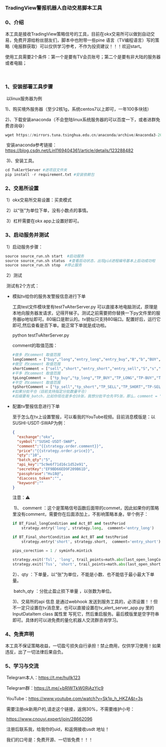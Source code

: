 ### 						TradingView警报机器人自动交易脚本工具

### 0、介绍

​	本工具是接收TradingView策略信号的工具，目前在okx交易所可以做到自动交易，免费开源给粉丝朋友们，脚本中也附带一些pine 语言（TV编程语言）写的策略（电报群获取）可以仅供学习参考，不作为投资建议！！！欢迎start。

​	使用工具需要2个条件：第一个是要有TV会员账号；第二个是要有非大陆的服务器或者电脑；

​	

### 1、安装部署工具步骤

​	以linux服务器为例

​		1)、购买境外服务器（至少2核1g，系统centos7以上即可，一年100多块钱）

​		2)、下载安装anaconda（不会登陆linux系统服务器的可以百度一下，或者进群免费咨询😄）

```python
wget https://mirrors.tuna.tsinghua.edu.cn/anaconda/archive/Anaconda3-2021.05-Linux-x86_64.sh
```

​		安装anaconda参考链接：https://blog.csdn.net/Lin1169404361/article/details/123288482

​		3)、安装工具。

```python
cd TvAlertServer #进项目文件夹
pip install -r requirement.txt #安装依赖包
```

### 2、交易所设置

​	1）okx交易所交易设置：买卖模式

​	2）以“张”为单位下单，没有小数点的事情。

​	3）杠杆需要在okx app上设置好即可。

### 3、启动服务并测试

​	1）启动服务步骤：

```python
source source_run.sh start  #启动服务
source source_run.sh status  #查看启动状态，出现pid进程编号基本上启动成功啦
source source_run.sh stop  #停止服务
```

​	2）测试

​	测试有2个方式：

- 模拟tv给你的服务发警报信息进行下单

  工具test文件模块里有testTvAlterServer.py 可以直接本地电脑测试，原理是本地向服务器发请求，记得开梯子。测试之前需要把你替换一下py文件里的服务器ip地址即可。80端口是默认的。tv貌似只支持80端口。配置好后，运行它即可,然后查看是否下单。能正常下单就是成功啦。

  python testTvAlterServer.py

  comment的取值范围：

  ```python
  #做多 的comment 取值范围
  longComment = ["buy","long","entry_long","entry_buy","B","b","BUY","LONG"]
  #做空 的comment 取值范围
  shortComment = ["sell","short","entry_short","entry_sell","S","s","SELL","SHORT"]
  #平多 的comment 取值范围
  tpLongComment =  ["tp_buy","tp_long","TP_BUY","TP_LONG","TP-BUY","TP-LONG","close_buy","close_long","CLOSE_BUY","exit_buy","exit_long","EXIT_BUY"]
  #平空 的comment 取值范围
  tpShortComment = ["tp_sell","tp_short","TP_SELL","TP_SHORT","TP-SELL","TP-SHORT","close_sell","close_short","CLOSE_SELL","exit_sell","exit_short","EXIT_SELL"]
  #如果分批平仓（目前支持指定分批数量平仓）
  #后缀要有_batch，比如你现在是多仓10张，我想分批平仓先平5张，那么，comment = "tp_long_batch",以此类推。
  
  ```

  

- 配置tv警报信息进行下单

  至于怎么在tv上设置警报，可以看我的YouTube视频。目前消息模版是：以SUSHI-USDT-SWAP为例：

  

  ```json
  {
    "exchange":"okx",
    "symbol":"SUSHI-USDT-SWAP",
    "comment":"{{strategy.order.comment}}",
    "price":"{{strategy.order.price}}",
    "qty":"10", 
    "batch_qty":"5", 
    "api_key":"5c9e6f71d16c1d52e91", 
    "secretKey":"EF9BD66ED9F209B61D",
    "passphrase":"Hu18@",
    "diaccess_token":"",
    "keyword":""  
  }
  ```

  注意：⚠️

  ​	1)、 comment ：这个是策略信号函数后面带的commet，因此如果你的策略里没有comment，需要你在后面添加上，不影响策略本身。举个例子：

  ```python
  if BT_Final_longCondition and Act_BT and testPeriod
      strategy.entry('long', strategy.long,  comment='entry_long')
  
  if BT_Final_shortCondition and Act_BT and testPeriod
      strategy.entry('short', strategy.short,  comment='entry_short')
  
  pips_corection = 1 / syminfo.mintick
  
  strategy.exit('Tsl', 'long', trail_points=math.abs(last_open_longCondition * (1 + tsi / 100) - last_open_longCondition) * pips_corection, trail_offset=high * (ts / 100) * pips_corection, loss=Act_sl ? math.abs(last_open_longCondition * (1 - sl / 100) - last_open_longCondition) * pips_corection : na, comment='tp_long')
  strategy.exit('Tss', 'short', trail_points=math.abs(last_open_shortCondition * (1 - tsi / 100) - last_open_shortCondition) * pips_corection, trail_offset=low * (ts / 100) * pips_corection, loss=Act_sl ? math.abs(last_open_shortCondition * (1 + sl / 100) - last_open_shortCondition) * pips_corection : na, comment='tp_short')
  ```

  2）、qty  ：下单量，以“张”为单位，不能是小数、也不能低于最小最大下单量。

  ​	 batch_qty ：分批止盈止损下单量 ，以张数为单位。

  3)、交易所的api 信息 是通过webhook 发送到服务工具的，必须设置！！但不一定只设置在tv消息里，也可以直接设置在tv_alert_server_app.py 里的InputDataItem class  属性里 写死它，然后重启服务。最后模版里是空字符串即可。具体的可以进免费的量化机器人交流群咨询学习。

  

### 4、免责声明

​		本工具不保证策略收益，一切盈亏损失自行承担！禁止商用，仅供学习使用！如果违反，出了一切法律后果自负。

### 5、学习与交流

​	Telegram本人：https://t.me/hullk123

​	Telegram群：https://t.me/+bRIWTkW0RjAzYjc9

​	YouTube：https://www.youtube.com/watch?v=Sk1p_h_HKZA&t=3s

​	需要注册ok新用户的,请走这个链接，返佣30%，不需要维护小号：

​	  https://www.cnouyi.expert/join/28662096

​	注册后联系我，给我你的uid，和返佣接收usdt 地址！

​	我们的口号是：免费开源、一切皆免费！！！	



